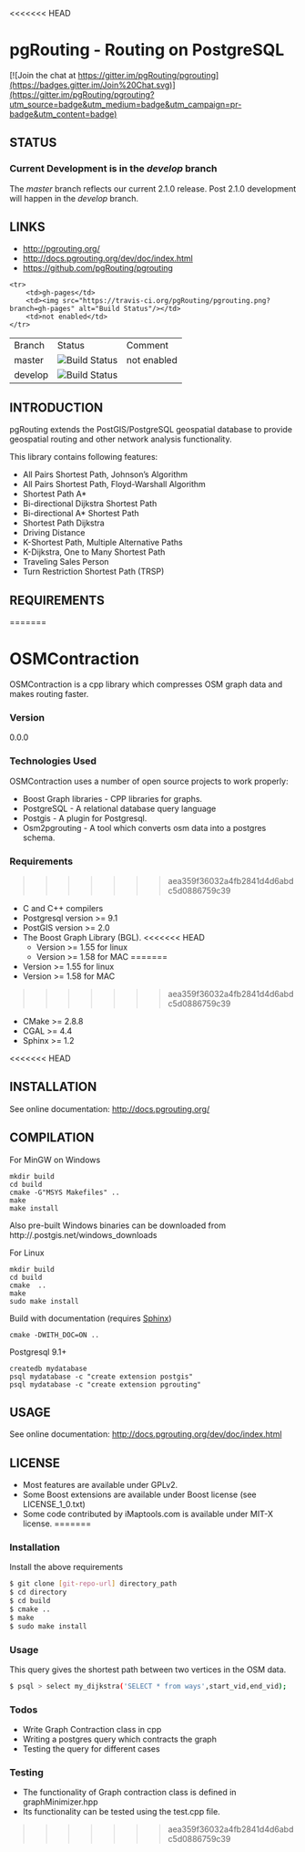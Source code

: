 <<<<<<< HEAD
# pgRouting - Routing on PostgreSQL

[![Join the chat at https://gitter.im/pgRouting/pgrouting](https://badges.gitter.im/Join%20Chat.svg)](https://gitter.im/pgRouting/pgrouting?utm_source=badge&utm_medium=badge&utm_campaign=pr-badge&utm_content=badge)

## STATUS

### Current Development is in the *develop* branch

The *master* branch reflects our current 2.1.0 release.
Post 2.1.0 development will happen in the *develop* branch.


## LINKS

* http://pgrouting.org/ 
* http://docs.pgrouting.org/dev/doc/index.html
* https://github.com/pgRouting/pgrouting

<table>
	<tr>
		<td>Branch</td>
		<td>Status</td>
		<td>Comment</td>
	</tr>
	<tr>
		<td>master</td>
		<td><img src="https://travis-ci.org/pgRouting/pgrouting.png?branch=master" alt="Build Status"/></td>
		<td>not enabled</td>
	</tr>
	<tr>
		<td>develop</td>
		<td><img src="https://travis-ci.org/pgRouting/pgrouting.png?branch=develop" alt="Build Status"/></td>
		<td></td>
	</tr>

	<tr>
		<td>gh-pages</td>
		<td><img src="https://travis-ci.org/pgRouting/pgrouting.png?branch=gh-pages" alt="Build Status"/></td>
		<td>not enabled</td>
	</tr>
</table>

## INTRODUCTION

pgRouting extends the PostGIS/PostgreSQL geospatial database to provide geospatial routing and other network analysis functionality.

This library contains following features:

* All Pairs Shortest Path, Johnson’s Algorithm
* All Pairs Shortest Path, Floyd-Warshall Algorithm
* Shortest Path A*
* Bi-directional Dijkstra Shortest Path
* Bi-directional A* Shortest Path
* Shortest Path Dijkstra
* Driving Distance
* K-Shortest Path, Multiple Alternative Paths
* K-Dijkstra, One to Many Shortest Path
* Traveling Sales Person
* Turn Restriction Shortest Path (TRSP)


## REQUIREMENTS

=======
# OSMContraction

OSMContraction is a cpp library which compresses OSM graph data and makes routing faster.

### Version
0.0.0

### Technologies Used

OSMContraction uses a number of open source projects to work properly:

* Boost Graph libraries - CPP libraries for graphs.
* PostgreSQL - A relational database query language
* Postgis - A plugin for Postgresql.
* Osm2pgrouting - A tool which converts osm data into a postgres schema.

### Requirements
>>>>>>> aea359f36032a4fb2841d4d6abdc5d0886759c39
* C and C++ compilers
* Postgresql version >= 9.1
* PostGIS version >= 2.0
* The Boost Graph Library (BGL).
<<<<<<< HEAD
  * Version >= 1.55 for linux
  * Version >= 1.58 for MAC
=======
* Version >= 1.55 for linux
* Version >= 1.58 for MAC
>>>>>>> aea359f36032a4fb2841d4d6abdc5d0886759c39
* CMake >= 2.8.8
* CGAL >= 4.4
* Sphinx >= 1.2

<<<<<<< HEAD
## INSTALLATION

See online documentation: http://docs.pgrouting.org/

## COMPILATION

For MinGW on Windows

	mkdir build
	cd build
	cmake -G"MSYS Makefiles" ..
	make
	make install

Also pre-built Windows binaries can be downloaded from http://.postgis.net/windows_downloads

For Linux
	
	mkdir build
	cd build
	cmake  ..
	make
	sudo make install

Build with documentation (requires [Sphinx](http://sphinx-doc.org/))

	cmake -DWITH_DOC=ON ..

Postgresql 9.1+

	createdb mydatabase
	psql mydatabase -c "create extension postgis"
	psql mydatabase -c "create extension pgrouting"

## USAGE

See online documentation: http://docs.pgrouting.org/dev/doc/index.html


## LICENSE

* Most features are available under GPLv2.
* Some Boost extensions are available under Boost license (see LICENSE_1_0.txt)
* Some code contributed by iMaptools.com is available under MIT-X license.
=======
### Installation

Install the above requirements



```sh
$ git clone [git-repo-url] directory_path
$ cd directory
$ cd build
$ cmake ..
$ make
$ sudo make install
```
### Usage

This query gives the shortest path between two vertices in the OSM data.

```sh
$ psql > select my_dijkstra('SELECT * from ways',start_vid,end_vid);
```

### Todos

 - Write Graph Contraction class in cpp
 - Writing a postgres query which contracts the graph
 - Testing the query for different cases


### Testing

 - The functionality of Graph contraction class is defined in graphMinimizer.hpp
 - Its functionality can be tested using the test.cpp file. 



>>>>>>> aea359f36032a4fb2841d4d6abdc5d0886759c39
